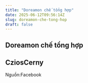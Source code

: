 ```yaml
---
title: "Doreamon chế tổng hợp"
date: 2025-06-12T09:56:14Z
slug: doreamon-che-tong-hop
draft: false
---
```


## Doreamon chế tổng hợp

## CziosCerny

​Nguồn:Facebook​